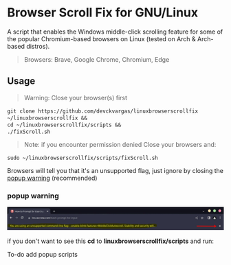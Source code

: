 # Browser Scroll Fix for GNU/Linux

A script that enables the Windows middle-click scrolling feature for some of the popular Chromium-based browsers on Linux (tested on Arch & Arch-based distros).

> Browsers: Brave, Google Chrome, Chromium, Edge

## Usage

> Warning: Close your browser(s) first

```shell
git clone https://github.com/devckvargas/linuxbrowserscrollfix ~/linuxbrowserscrollfix && 
cd ~/linuxbrowserscrollfix/scripts &&
./fixScroll.sh
```

> Note: if you encounter permission denied
> Close your browsers and:

```shell
sudo ~/linuxbrowserscrollfix/scripts/fixScroll.sh
```

Browsers will tell you that it's an unsupported flag, just ignore by closing the [popup warning](#popup-warning) (recommended)

### popup warning

![Popup warning](screenshot/popup.jpg)

if you don't want to see this **cd** to **linuxbrowserscrollfix/scripts** and run:

To-do add popup scripts

<!-- ```shell
./hidePopup.sh
```

revert/show the popup

```shell
./revertPopup.sh
``` -->
